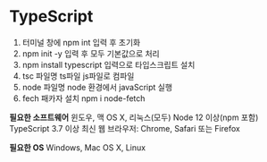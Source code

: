 # TypeScript

1. 터미널 창에 npm int 입력 후 초기화
2. npm init -y 입력 후 모두 기본값으로 처리
3. npm install typescript 입력으로 타입스크립트 설치
4. tsc 파일명 ts파일 js파일로 컴파일
5. node 파일명 node 환경에서 javaScript 실행
6. fech 패카자 설치 npm i node-fetch


**필요한 소프트웨어**
윈도우, 맥 OS X, 리눅스(모두)
Node 12 이상(npm 포함)
TypeScript 3.7 이상
최신 웹 브라우저: Chrome, Safari 또는 Firefox

**필요한 OS**
Windows, Mac OS X, Linux
